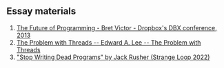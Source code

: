 ## Essay materials
1) [The Future of Programming - Bret Victor - Dropbox's DBX conference, 2013](https://www.youtube.com/watch?v=8pTEmbeENF4)
2) [The Problem with Threads -- Edward A. Lee -- The Problem with Threads](https://digitalassets.lib.berkeley.edu/techreports/ucb/text/EECS-2006-1.pdf)
3) ["Stop Writing Dead Programs" by Jack Rusher (Strange Loop 2022)](https://www.youtube.com/watch?v=8Ab3ArE8W3s)
